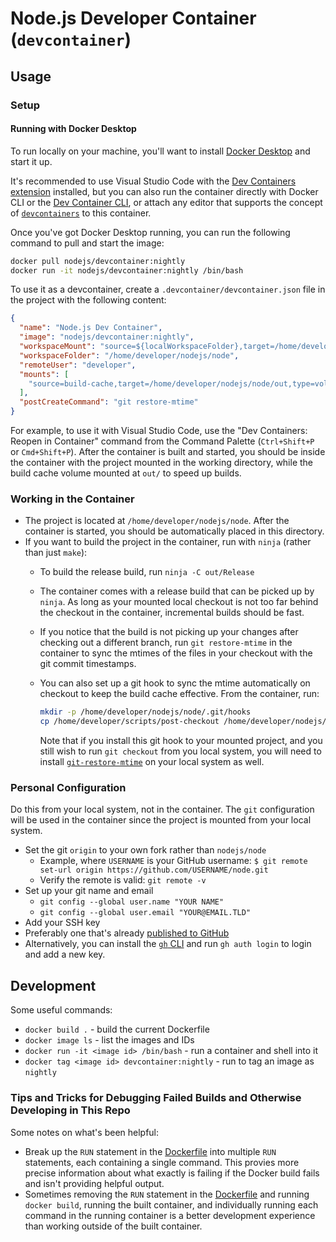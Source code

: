 # Node.js Developer Container (`devcontainer`)

## Usage

### Setup

#### Running with Docker Desktop

To run locally on your machine, you'll want to install [Docker Desktop](https://www.docker.com/products/docker-desktop/) and start it up.

It's recommended to use Visual Studio Code with the [Dev Containers extension](https://marketplace.visualstudio.com/items?itemName=ms-vscode-remote.remote-containers)
installed, but you can also run the container directly with Docker CLI or the [Dev Container CLI](https://github.com/devcontainers/cli), or attach any editor that supports the concept of [`devcontainers`](https://containers.dev/) to this container.

Once you've got Docker Desktop running, you can run the following command to pull and start the image:

```sh
docker pull nodejs/devcontainer:nightly
docker run -it nodejs/devcontainer:nightly /bin/bash
```

To use it as a devcontainer, create a `.devcontainer/devcontainer.json` file in the project with the following content:

```json
{
  "name": "Node.js Dev Container",
  "image": "nodejs/devcontainer:nightly",
  "workspaceMount": "source=${localWorkspaceFolder},target=/home/developer/nodejs/node,type=bind,consistency=cached",
  "workspaceFolder": "/home/developer/nodejs/node",
  "remoteUser": "developer",
  "mounts": [
    "source=build-cache,target=/home/developer/nodejs/node/out,type=volume"
  ],
  "postCreateCommand": "git restore-mtime"
}
```

For example, to use it with Visual Studio Code, use the "Dev Containers: Reopen in Container" command from the Command Palette (`Ctrl+Shift+P` or `Cmd+Shift+P`). After the container is built and started, you should be inside the container with the project mounted in the working directory, while the build cache volume mounted at `out/` to speed up builds.

### Working in the Container

- The project is located at `/home/developer/nodejs/node`. After the container is started, you should be automatically placed in this directory.
- If you want to build the project in the container, run with `ninja` (rather than just `make`):
  - To build the release build, run `ninja -C out/Release`
  - The container comes with a release build that can be picked up by `ninja`. As long as your mounted local checkout is not too far behind the checkout in the container, incremental builds should be fast.
  - If you notice that the build is not picking up your changes after checking out a different branch, run `git restore-mtime` in the container to sync the mtimes of the files in your checkout with the git commit timestamps.
  - You can also set up a git hook to sync the mtime automatically on checkout to keep the build cache effective. From the container, run:

    ```bash
    mkdir -p /home/developer/nodejs/node/.git/hooks
    cp /home/developer/scripts/post-checkout /home/developer/nodejs/node/.git/hooks/post-checkout
    ```

    Note that if you install this git hook to your mounted project, and you still wish to run `git checkout` from you local system, you will need to install [`git-restore-mtime`](https://github.com/MestreLion/git-tools) on your local system as well.

### Personal Configuration

Do this from your local system, not in the container. The `git` configuration will be used in the container since the project is mounted from your local system.

- Set the git `origin` to your own fork rather than `nodejs/node`
  - Example, where `USERNAME` is your GitHub username: `$ git remote set-url origin https://github.com/USERNAME/node.git`
  - Verify the remote is valid: `git remote -v`
- Set up your git name and email
  - `git config --global user.name "YOUR NAME"`
  - `git config --global user.email "YOUR@EMAIL.TLD"`
- Add your SSH key
 - Preferably one that's already [published to GitHub](https://docs.github.com/en/github/authenticating-to-github/connecting-to-github-with-ssh/adding-a-new-ssh-key-to-your-github-account)
 - Alternatively, you can install the [`gh` CLI](https://cli.github.com/) and run `gh auth login` to login and add a new key.

## Development

Some useful commands:
- `docker build .` - build the current Dockerfile
- `docker image ls` - list the images and IDs
- `docker run -it <image id> /bin/bash` - run a container and shell into it
- `docker tag <image id> devcontainer:nightly` - run to tag an image as `nightly`


### Tips and Tricks for Debugging Failed Builds and Otherwise Developing in This Repo

Some notes on what's been helpful:

- Break up the `RUN` statement in the [Dockerfile][] into multiple `RUN` statements, each containing a single command. This provies more precise information about what exactly is failing if the Docker build fails and isn't providing helpful output.
- Sometimes removing the `RUN` statement in the [Dockerfile][] and running `docker build`, running the built container, and individually running each command in the running container is a better development experience than working outside of the built container.

[Dockerfile]: ./Dockerfile

